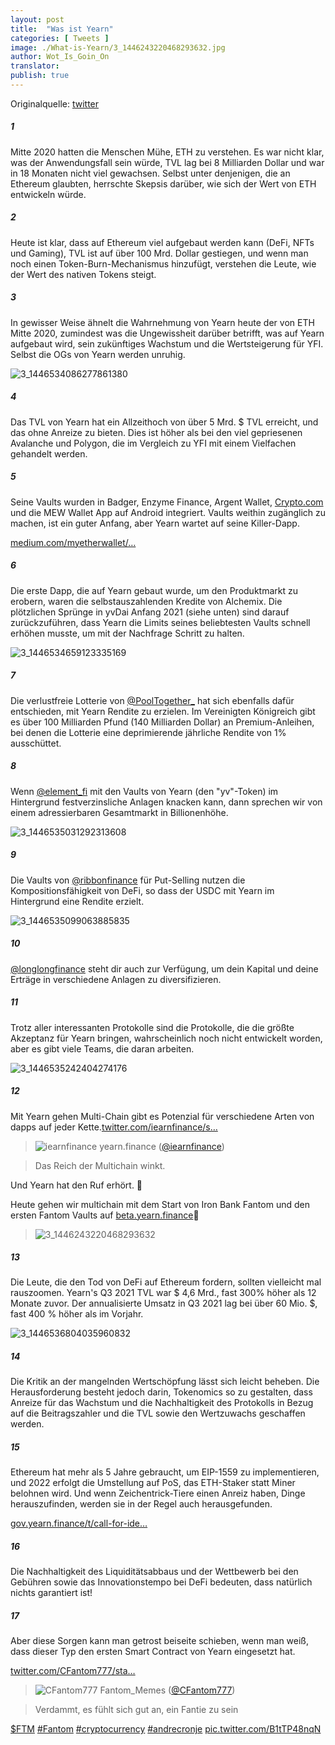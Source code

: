 ```yaml
---
layout: post
title:  "Was ist Yearn"
categories: [ Tweets ]
image: ./What-is-Yearn/3_1446243220468293632.jpg
author: Wot_Is_Goin_On
translator:
publish: true
---
```


Originalquelle: [twitter](https://twitter.com/Wot_Is_Goin_On/status/1446540007292952579)

##### 1
Mitte 2020 hatten die Menschen Mühe, ETH zu verstehen. Es war nicht klar, was der Anwendungsfall sein würde, TVL lag bei 8 Milliarden Dollar und war in 18 Monaten nicht viel gewachsen. Selbst unter denjenigen, die an Ethereum glaubten, herrschte Skepsis darüber, wie sich der Wert von ETH entwickeln würde.

##### 2
Heute ist klar, dass auf Ethereum viel aufgebaut werden kann (DeFi, NFTs und Gaming), TVL ist auf über 100 Mrd. Dollar gestiegen, und wenn man noch einen Token-Burn-Mechanismus hinzufügt, verstehen die Leute, wie der Wert des nativen Tokens steigt.

##### 3
In gewisser Weise ähnelt die Wahrnehmung von Yearn heute der von ETH Mitte 2020, zumindest was die Ungewissheit darüber betrifft, was auf Yearn aufgebaut wird, sein zukünftiges Wachstum und die Wertsteigerung für YFI. Selbst die OGs von Yearn werden unruhig.

![3_1446534086277861380](3_1446534086277861380.jpg)

##### 4
Das TVL von Yearn hat ein Allzeithoch von über 5 Mrd. $ TVL erreicht, und das ohne Anreize zu bieten. Dies ist höher als bei den viel gepriesenen Avalanche und Polygon, die im Vergleich zu YFI mit einem Vielfachen gehandelt werden.

##### 5
Seine Vaults wurden in Badger, Enzyme Finance, Argent Wallet, [Crypto.com](http://Crypto.com) und die MEW Wallet App auf Android integriert. Vaults weithin zugänglich zu machen, ist ein guter Anfang, aber Yearn wartet auf seine Killer-Dapp.

[medium.com/myetherwallet/…](https://medium.com/myetherwallet/introducing-yearn-vaults-on-mew-wallet-app-android-274818aa830e)

##### 6
Die erste Dapp, die auf Yearn gebaut wurde, um den Produktmarkt zu erobern, waren die selbstauszahlenden Kredite von Alchemix. Die plötzlichen Sprünge in yvDai Anfang 2021 (siehe unten) sind darauf zurückzuführen, dass Yearn die Limits seines beliebtesten Vaults schnell erhöhen musste, um mit der Nachfrage Schritt zu halten.

![3_1446534659123335169](3_1446534659123335169.jpg)

##### 7
Die verlustfreie Lotterie von [@PoolTogether\_](https://twitter.com/PoolTogether_) hat sich ebenfalls dafür entschieden, mit Yearn Rendite zu erzielen. Im Vereinigten Königreich gibt es über 100 Milliarden Pfund (140 Milliarden Dollar) an Premium-Anleihen, bei denen die Lotterie eine deprimierende jährliche Rendite von 1% ausschüttet.

##### 8
Wenn [@element_fi](https://twitter.com/element_fi) mit den Vaults von Yearn (den "yv"-Token) im Hintergrund festverzinsliche Anlagen knacken kann, dann sprechen wir von einem adressierbaren Gesamtmarkt in Billionenhöhe.

![3_1446535031292313608](3_1446535031292313608.jpg)

##### 9
Die Vaults von [@ribbonfinance](https://twitter.com/ribbonfinance) für Put-Selling nutzen die Kompositionsfähigkeit von DeFi, so dass der USDC mit Yearn im Hintergrund eine Rendite erzielt.

![3_1446535099063885835](3_1446535099063885835.jpg)

##### 10
[@longlongfinance](https://twitter.com/longlongfinance) steht dir auch zur Verfügung, um dein Kapital und deine Erträge in verschiedene Anlagen zu diversifizieren.

##### 11
Trotz aller interessanten Protokolle sind die Protokolle, die die größte Akzeptanz für Yearn bringen, wahrscheinlich noch nicht entwickelt worden, aber es gibt viele Teams, die daran arbeiten.

![3_1446535242404274176](3_1446535242404274176.jpg)

##### 12
Mit Yearn gehen Multi-Chain gibt es Potenzial für verschiedene Arten von dapps auf jeder Kette.[twitter.com/iearnfinance/s…](https://twitter.com/iearnfinance/status/1446243257336229912?s=20)

> ![iearnfinance](earnfinance-1223779978459770880.jpg)
> yearn.finance ([@iearnfinance](https://twitter.com/iearnfinance))

> Das Reich der Multichain winkt.

Und Yearn hat den Ruf erhört.  📯

Heute gehen wir multichain mit dem Start von Iron Bank Fantom und den ersten Fantom Vaults auf [beta.yearn.finance](http://beta.yearn.finance)🧵

> ![3_1446243220468293632](3_1446243220468293632.jpg)

##### 13
Die Leute, die den Tod von DeFi auf Ethereum fordern, sollten vielleicht mal rauszoomen. Yearn's Q3 2021 TVL war $ 4,6 Mrd., fast 300% höher als 12 Monate zuvor. Der annualisierte Umsatz in Q3 2021 lag bei über 60 Mio. $, fast 400 % höher als im Vorjahr.

![3_1446536804035960832](3_1446536804035960832.jpg)

##### 14
Die Kritik an der mangelnden Wertschöpfung lässt sich leicht beheben. Die Herausforderung besteht jedoch darin, Tokenomics so zu gestalten, dass Anreize für das Wachstum und die Nachhaltigkeit des Protokolls in Bezug auf die Beitragszahler und die TVL sowie den Wertzuwachs geschaffen werden.

##### 15
Ethereum hat mehr als 5 Jahre gebraucht, um EIP-1559 zu implementieren, und 2022 erfolgt die Umstellung auf PoS, das ETH-Staker statt Miner belohnen wird. Und wenn Zeichentrick-Tiere einen Anreiz haben, Dinge herauszufinden, werden sie in der Regel auch herausgefunden.

[gov.yearn.finance/t/call-for-ide…](https://gov.yearn.finance/t/call-for-ideas-yfi-tokenomics-revamp/11573/5)

##### 16
Die Nachhaltigkeit des Liquiditätsabbaus und der Wettbewerb bei den Gebühren sowie das Innovationstempo bei DeFi bedeuten, dass natürlich nichts garantiert ist!

##### 17
Aber diese Sorgen kann man getrost beiseite schieben, wenn man weiß, dass dieser Typ den ersten Smart Contract von Yearn eingesetzt hat.

[twitter.com/CFantom777/sta…](https://twitter.com/CFantom777/status/1446366012421468162?s=20)

> ![CFantom777](CFantom777-1387931745832497152.jpg)
> Fantom_Memes ([@CFantom777](https://twitter.com/CFantom777))

> Verdammt, es fühlt sich gut an, ein Fantie zu sein

[$FTM](https://twitter.com/search?q=%24FTM) [#Fantom](https://twitter.com/hashtag/Fantom) [#cryptocurrency](https://twitter.com/hashtag/cryptocurrency) [#andrecronje](https://twitter.com/hashtag/andrecronje) [pic.twitter.com/B1tTP48nqN](https://twitter.com/CFantom777/status/1446366012421468162/video/1)
